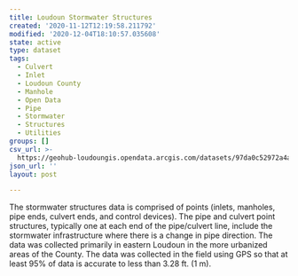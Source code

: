 ```yaml
---
title: Loudoun Stormwater Structures
created: '2020-11-12T12:19:58.211792'
modified: '2020-12-04T18:10:57.035608'
state: active
type: dataset
tags:
  - Culvert
  - Inlet
  - Loudoun County
  - Manhole
  - Open Data
  - Pipe
  - Stormwater
  - Structures
  - Utilities
groups: []
csv_url: >-
  https://geohub-loudoungis.opendata.arcgis.com/datasets/97da0c52972a4ae39d588c2e0156153e_3.csv?outSR=%7B%22latestWkid%22%3A2924%2C%22wkid%22%3A2924%7D
json_url: ''
layout: post

---
```

The stormwater structures data is comprised of points (inlets, manholes, pipe ends, culvert ends, and control devices). The pipe and culvert point structures, typically one at each end of the pipe/culvert line, include the stormwater infrastructure where there is a change in pipe direction. The data was collected primarily in eastern Loudoun in the more urbanized areas of the County. The data was collected in the field using GPS so that at least 95% of data is accurate to less than 3.28 ft. (1 m).
